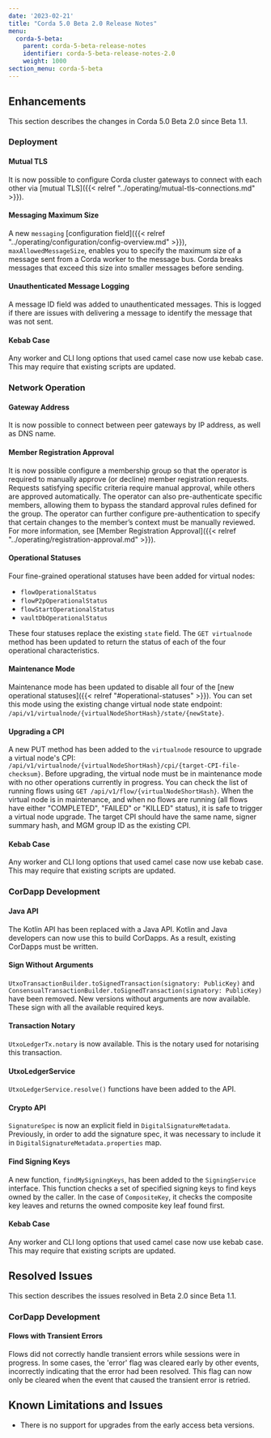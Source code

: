 ```yaml
---
date: '2023-02-21'
title: "Corda 5.0 Beta 2.0 Release Notes"
menu:
  corda-5-beta:
    parent: corda-5-beta-release-notes
    identifier: corda-5-beta-release-notes-2.0
    weight: 1000
section_menu: corda-5-beta
---
```


## Enhancements

This section describes the changes in Corda 5.0 Beta 2.0 since Beta 1.1.

### Deployment
#### Mutual TLS
It is now possible to configure Corda cluster gateways to connect with each other via [mutual TLS]({{< relref "../operating/mutual-tls-connections.md" >}}).
<!--need more info about knock-on affect-->

#### Messaging Maximum Size
A new `messaging` [configuration field]({{< relref "../operating/configuration/config-overview.md" >}}), `maxAllowedMessageSize`, enables you to specify the maximum size of a message sent from a Corda worker to the message bus. Corda breaks messages that exceed this size into smaller messages before sending.
<!-- Ensure this is in field description before rmeoving: The `maxAllowedMessageSize` value must be lower than the maximum message size configured on the message bus itself, for example, Kafka. If the Corda configuration value is set to a value higher than that of the message bus, messages will not be sent.-->

#### Unauthenticated Message Logging
A message ID field was added to unauthenticated messages. This is logged if there are issues with delivering a message to identify the message that was not sent.

#### Kebab Case
Any worker and CLI long options that used camel case now use kebab case. This may require that existing scripts are updated.

### Network Operation

#### Gateway Address
It is now possible to connect between peer gateways by IP address, as well as DNS name. <!--reword "configure gateways to use IP address"-->

#### Member Registration Approval
It is now possible configure a membership group so that the operator is required to manually approve (or decline) member registration requests. Requests satisfying specific criteria require manual approval, while others are approved automatically. The operator can also pre-authenticate specific members, allowing them to bypass the standard approval rules defined for the group. The operator can further configure pre-authentication to specify that certain changes to the member’s context must be manually reviewed. For more information, see [Member Registration Approval]({{< relref "../operating/registration-approval.md" >}}).

#### Operational Statuses
Four fine-grained operational statuses have been added for virtual nodes:
* `flowOperationalStatus`
* `flowP2pOperationalStatus`
* `flowStartOperationalStatus`
* `vaultDbOperationalStatus`

These four statuses replace the existing `state` field. <!--why?-->
The `GET virtualnode` method has been updated to return the status of each of the four operational characteristics.

#### Maintenance Mode
Maintenance mode has been updated to disable all four of the [new operational statuses]({{< relref "#operational-statuses" >}}). You can set this mode using the existing change virtual node state endpoint: `/api/v1/virtualnode/{virtualNodeShortHash}/state/{newState}`. 
<!-- The following doesn't seem needed - bot new?? Possible states are: `maintenance` or `active`.

A virtual node in maintenance mode does not allow starting or running flows. Any activity for existing flows cause the flow to be killed and marked with a flow status of "KILLED". Counterparty flows fail with an error message indicating that a peer is in maintenance.
This state allows virtual node operators to have a static vault with which they can take backups before performing potentially destructive operations such as virtual node upgrade with migrations.

Changing a virtual node's state back to active requires that the virtual node has executed all migrations in the currently associated CPI. This prevents a virtual node from becoming operational while migrations are in progress during a virtual node upgrade.-->

#### Upgrading a CPI
A new PUT method has been added to the `virtualnode` resource to upgrade a virtual node's CPI: `/api/v1/virtualnode/{virtualNodeShortHash}/cpi/{target-CPI-file-checksum}`.
Before upgrading, the virtual node must be in maintenance mode with no other operations currently in progress.
You can check the list of running flows using `GET /api/v1/flow/{virtualNodeShortHash}`. When the virtual node is in maintenance, and when no flows are running (all flows have either "COMPLETED", "FAILED" or "KILLED" status), it is safe to trigger a virtual node upgrade.
The target CPI should have the same name, signer summary hash, and MGM group ID as the existing CPI.

#### Kebab Case
Any worker and CLI long options that used camel case now use kebab case. This may require that existing scripts are updated.

### CorDapp Development

#### Java API
The Kotlin API has been replaced with a Java API. Kotlin and Java developers can now use this to build CorDapps. As a result, existing CorDapps must be written.

#### Sign Without Arguments
`UtxoTransactionBuilder.toSignedTransaction(signatory: PublicKey)` and `ConsensualTransactionBuilder.toSignedTransaction(signatory: PublicKey)` have been removed. New versions without arguments are now available. These sign with all the available required keys. <!--needs more info-->

#### Transaction Notary
`UtxoLedgerTx.notary` is now available. This is the notary used for notarising this transaction.<!--needs more info-->

#### UtxoLedgerService
`UtxoLedgerService.resolve()` functions have been added to the API.<!--needs more info-->

#### Crypto API
`SignatureSpec` is now an explicit field in `DigitalSignatureMetadata`. Previously, in order to add the signature spec, it was necessary to include it in `DigitalSignatureMetadata.properties` map.

#### Find Signing Keys
A new function, `findMySigningKeys`, has been added to the `SigningService` interface. This function checks a set of specified signing keys to find keys owned by the caller. In the case of `CompositeKey`, it checks the composite key leaves and returns the owned composite key leaf found first.

#### Kebab Case
Any worker and CLI long options that used camel case now use kebab case. This may require that existing scripts are updated.

## Resolved Issues

This section describes the issues resolved in Beta 2.0 since Beta 1.1.

### CorDapp Development

#### Flows with Transient Errors
Flows did not correctly handle transient errors while sessions were in progress.
In some cases, the 'error' flag was cleared early by other events, incorrectly indicating that the error had been resolved. 
This flag can now only be cleared when the event that caused the transient error is retried.

## Known Limitations and Issues

* There is no support for upgrades from the early access beta versions.
